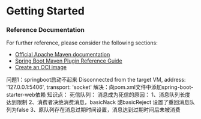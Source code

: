 # Getting Started

### Reference Documentation

For further reference, please consider the following sections:

* [Official Apache Maven documentation](https://maven.apache.org/guides/index.html)
* [Spring Boot Maven Plugin Reference Guide](https://docs.spring.io/spring-boot/docs/3.0.3/maven-plugin/reference/html/)
* [Create an OCI image](https://docs.spring.io/spring-boot/docs/3.0.3/maven-plugin/reference/html/#build-image)

问题1：springboot启动不起来 Disconnected from the target VM, address: '127.0.0.1:5406', transport: 'socket' 
解决：向pom.xml文件中添加spring-boot-starter-web依赖
知识点：
死信队列： 
    消息成为死信的原因：
    1、消息队列长度达到限制
    2、消费者决绝消费消息，basicNack 或basicReject 设置了重回消息队列为false
    3、原队列存在消息过期时间设置，消息达到过期时间后未被消费